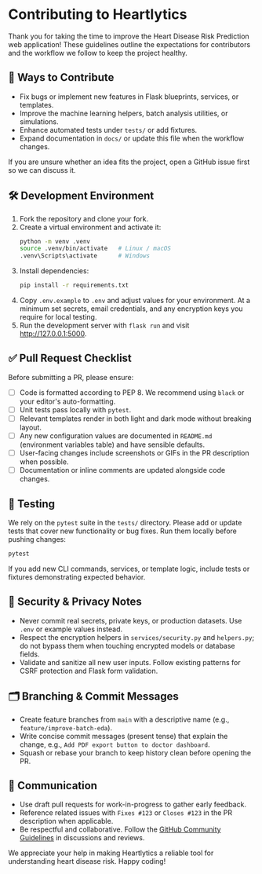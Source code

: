 # Contributing to Heartlytics

Thank you for taking the time to improve the Heart Disease Risk Prediction web application! These guidelines outline the
expectations for contributors and the workflow we follow to keep the project healthy.

## 🧭 Ways to Contribute
- Fix bugs or implement new features in Flask blueprints, services, or templates.
- Improve the machine learning helpers, batch analysis utilities, or simulations.
- Enhance automated tests under `tests/` or add fixtures.
- Expand documentation in `docs/` or update this file when the workflow changes.

If you are unsure whether an idea fits the project, open a GitHub issue first so we can discuss it.

## 🛠 Development Environment
1. Fork the repository and clone your fork.
2. Create a virtual environment and activate it:
   ```bash
   python -m venv .venv
   source .venv/bin/activate   # Linux / macOS
   .venv\Scripts\activate      # Windows
   ```
3. Install dependencies:
   ```bash
   pip install -r requirements.txt
   ```
4. Copy `.env.example` to `.env` and adjust values for your environment. At a minimum set secrets, email credentials, and any
   encryption keys you require for local testing.
5. Run the development server with `flask run` and visit http://127.0.0.1:5000.

## ✅ Pull Request Checklist
Before submitting a PR, please ensure:
- [ ] Code is formatted according to PEP 8. We recommend using `black` or your editor's auto-formatting.
- [ ] Unit tests pass locally with `pytest`.
- [ ] Relevant templates render in both light and dark mode without breaking layout.
- [ ] Any new configuration values are documented in `README.md` (environment variables table) and have sensible defaults.
- [ ] User-facing changes include screenshots or GIFs in the PR description when possible.
- [ ] Documentation or inline comments are updated alongside code changes.

## 🧪 Testing
We rely on the `pytest` suite in the `tests/` directory. Please add or update tests that cover new functionality or bug fixes.
Run them locally before pushing changes:
```bash
pytest
```
If you add new CLI commands, services, or template logic, include tests or fixtures demonstrating expected behavior.

## 🔐 Security & Privacy Notes
- Never commit real secrets, private keys, or production datasets. Use `.env` or example values instead.
- Respect the encryption helpers in `services/security.py` and `helpers.py`; do not bypass them when touching encrypted
  models or database fields.
- Validate and sanitize all new user inputs. Follow existing patterns for CSRF protection and Flask form validation.

## 🗂 Branching & Commit Messages
- Create feature branches from `main` with a descriptive name (e.g., `feature/improve-batch-eda`).
- Write concise commit messages (present tense) that explain the change, e.g., `Add PDF export button to doctor dashboard`.
- Squash or rebase your branch to keep history clean before opening the PR.

## 💬 Communication
- Use draft pull requests for work-in-progress to gather early feedback.
- Reference related issues with `Fixes #123` or `Closes #123` in the PR description when applicable.
- Be respectful and collaborative. Follow the [GitHub Community Guidelines](https://docs.github.com/en/site-policy/github-terms/github-community-guidelines) in discussions and reviews.

We appreciate your help in making Heartlytics a reliable tool for understanding heart disease risk. Happy coding!
